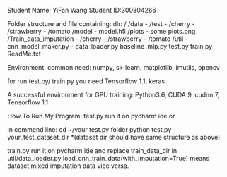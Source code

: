Student Name: YiFan Wang
Student ID:300304266

Folder structure and file containing:
dir:
/
    /data
        - /test
            - /cherry
            - /strawberry
            - /tomato
    /model
        - model.h5
    /plots
        - some plots.png
    /Train_data_imputation
        - /cherry
        - /strawberry
        - /tomato
    /util
        - cnn_model_maker.py
        - data_loader.py
baseline_mlp.py
test.py
train.py
ReadMe.txt


Environment:
common need:
numpy, sk-learn, matplotlib, imutils, opencv

for run test.py/ train.py you need Tensorflow 1.1, keras

A successful environment for GPU training:
Python3.6, CUDA 9, cudnn 7, Tensorflow 1.1


How To Run My Program:
test.py run it on pycharm ide or

in commend line:
cd ~/your test.py folder
python test.py your_test_dataset_dir
*(dataset dir should have same structure as above)

train.py run it on pycharm ide and replace train_data_dir in util/data_loader.py
load_cnn_train_data(with_imputation=True) means dataset mixed imputation data vice versa.
